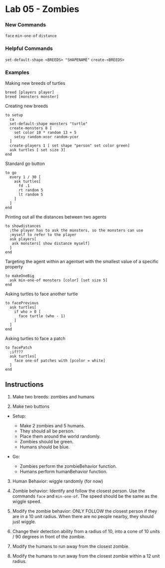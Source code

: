 # Lab 05 - Zombies

### New Commands
`face`
`min-one-of`
`distance`

### Helpful Commands
`set-default-shape <BREEDS> "SHAPENAME"`
`create-<BREEDS>`


### Examples
Making new breeds of turtles
```
breed [players player]
breed [monsters monster]
```

Creating new breeds
```
to setup
  ca
  set-default-shape monsters "turtle"
  create-monsters 8 [
    set color 10 * random 13 + 5
    setxy random-xcor random-ycor
  ]
  create-players 1 [ set shape "person" set color green]
  ask turtles [ set size 3]
end
```

Standard go button
```
to go
  every 1 / 30 [
    ask turtles[
      fd .1
      rt random 5
      lt random 5
    ]
  ]
end
```

Printing out all the distances between two agents
```
to showdistances
  ;the player has to ask the monsters, so the monsters can use
  ;myself to refer to the player
  ask players[
   ask monsters[ show distance myself]
  ]
end
```

Targeting the agent within an agentset with the smallest value of a specific property
```
to makeOneBig
  ask min-one-of monsters [color] [set size 5]
end
```

Asking turtles to face another turtle
```
to facePrevious
  ask turtles[
    if who > 0 [
      face turtle (who - 1)
    ]
  ]
end
```

Asking turtles to face a patch
```
to facePatch
  ;if???
  ask turtles[
    face one-of patches with [pcolor = white]
  ]
end
```

## Instructions
1. Make two breeds: zombies and humans

2. Make two buttons
* Setup:
    - Make 2 zombies and 5 humans.
    - They should all be person.
    - Place them around the world randomly.
    - Zombies should be green.
    - Humans should be blue.

* Go:
    - Zombies perform the zombieBehavior function.
    - Humans perform humanBehavior function.

3. Human Behavior: wiggle randomly (for now)

4. Zombie behavior: Identify and follow the closest person. Use the commands `face` and `min-one-of`. The speed should be the same as the wiggle speed.

5. Modify the zombie behavior: ONLY FOLLOW the closest person if they are in a 10 unit radius. When there are no people nearby, they should just wiggle.

6. Change their detection ability from a radius of 10, into a cone of 10 units / 90 degrees in front of the zombie.

7. Modify the humans to run away from the closest zombie.

8. Modify the humans to run away from the closest zombie within a 12 unit radius.

